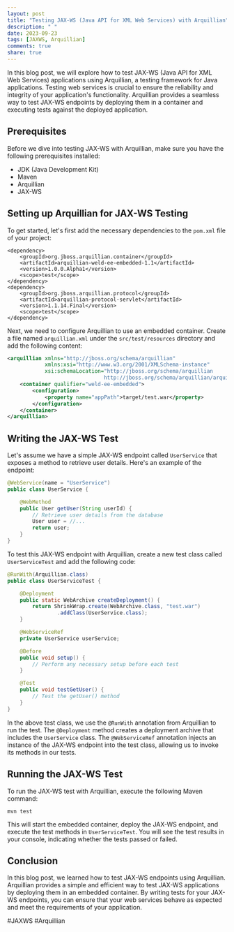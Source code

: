 ```yaml
---
layout: post
title: "Testing JAX-WS (Java API for XML Web Services) with Arquillian"
description: " "
date: 2023-09-23
tags: [JAXWS, Arquillian]
comments: true
share: true
---
```


In this blog post, we will explore how to test JAX-WS (Java API for XML Web Services) applications using Arquillian, a testing framework for Java applications. Testing web services is crucial to ensure the reliability and integrity of your application's functionality. Arquillian provides a seamless way to test JAX-WS endpoints by deploying them in a container and executing tests against the deployed application. 

## Prerequisites

Before we dive into testing JAX-WS with Arquillian, make sure you have the following prerequisites installed:

- JDK (Java Development Kit)
- Maven 
- Arquillian
- JAX-WS

## Setting up Arquillian for JAX-WS Testing

To get started, let's first add the necessary dependencies to the `pom.xml` file of your project:

```
<dependency>
    <groupId>org.jboss.arquillian.container</groupId>
    <artifactId>arquillian-weld-ee-embedded-1.1</artifactId>
    <version>1.0.0.Alpha1</version>
    <scope>test</scope>
</dependency>
<dependency>
    <groupId>org.jboss.arquillian.protocol</groupId>
    <artifactId>arquillian-protocol-servlet</artifactId>
    <version>1.1.14.Final</version>
    <scope>test</scope>
</dependency>
```

Next, we need to configure Arquillian to use an embedded container. Create a file named `arquillian.xml` under the `src/test/resources` directory and add the following content:

```xml
<arquillian xmlns="http://jboss.org/schema/arquillian"
            xmlns:xsi="http://www.w3.org/2001/XMLSchema-instance"
            xsi:schemaLocation="http://jboss.org/schema/arquillian
                               http://jboss.org/schema/arquillian/arquillian_1_0.xsd">
    <container qualifier="weld-ee-embedded">
        <configuration>
            <property name="appPath">target/test.war</property>
        </configuration>
    </container>
</arquillian>
```

## Writing the JAX-WS Test

Let's assume we have a simple JAX-WS endpoint called `UserService` that exposes a method to retrieve user details. Here's an example of the endpoint:

```java
@WebService(name = "UserService")
public class UserService {

    @WebMethod
    public User getUser(String userId) {
        // Retrieve user details from the database
        User user = //...
        return user;
    }
}
```

To test this JAX-WS endpoint with Arquillian, create a new test class called `UserServiceTest` and add the following code:

```java
@RunWith(Arquillian.class)
public class UserServiceTest {

    @Deployment
    public static WebArchive createDeployment() {
        return ShrinkWrap.create(WebArchive.class, "test.war")
                .addClass(UserService.class);
    }

    @WebServiceRef
    private UserService userService;

    @Before
    public void setup() {
        // Perform any necessary setup before each test
    }

    @Test
    public void testGetUser() {
        // Test the getUser() method
    }
}
```

In the above test class, we use the `@RunWith` annotation from Arquillian to run the test. The `@Deployment` method creates a deployment archive that includes the `UserService` class. The `@WebServiceRef` annotation injects an instance of the JAX-WS endpoint into the test class, allowing us to invoke its methods in our tests.

## Running the JAX-WS Test

To run the JAX-WS test with Arquillian, execute the following Maven command:

```
mvn test
```

This will start the embedded container, deploy the JAX-WS endpoint, and execute the test methods in `UserServiceTest`. You will see the test results in your console, indicating whether the tests passed or failed.

## Conclusion

In this blog post, we learned how to test JAX-WS endpoints using Arquillian. Arquillian provides a simple and efficient way to test JAX-WS applications by deploying them in an embedded container. By writing tests for your JAX-WS endpoints, you can ensure that your web services behave as expected and meet the requirements of your application.

#JAXWS #Arquillian